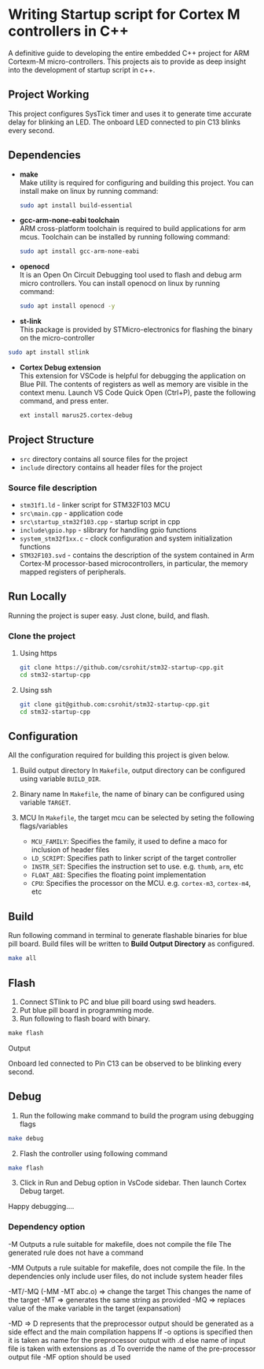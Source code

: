 # Writing Startup script for Cortex M controllers in C++

A definitive guide to developing the entire embedded C++ project for ARM Cortexm-M micro-controllers. This projects ais to provide as deep insight into the development of startup script in c++.

## Project Working

This project configures SysTick timer and uses it to generate time accurate delay for blinking an LED. The onboard LED connected to pin C13 blinks every second.

## Dependencies

* **make**\
    Make utility is required for configuring and building this project. You can install make on linux by running command:

    ```bash
    sudo apt install build-essential
    ```

* **gcc-arm-none-eabi toolchain**\
    ARM cross-platform toolchain is required to build applications for arm mcus. Toolchain can be installed by running following command:

    ```bash
    sudo apt install gcc-arm-none-eabi
    ```

* **openocd**\
    It is an Open On Circuit Debugging tool used to flash and debug arm micro controllers. You can install openocd on linux by running command:

   ```bash
   sudo apt install openocd -y
   ```

* **st-link**\
This package is provided by STMicro-electronics for flashing the binary on the micro-controller

```bash
sudo apt install stlink
```

* **Cortex Debug extension**\
    This extension for VSCode is helpful for debugging the application on Blue Pill. The contents of registers as well as memory are visible in the context menu.
    Launch VS Code Quick Open (Ctrl+P), paste the following command, and press enter.

     ```bash
    ext install marus25.cortex-debug
    ```

## Project Structure

* `src` directory contains all source files for the project
* `include` directory contains all header files for the project

### Source file description

* `stm31f1.ld`  - linker script for STM32F103 MCU
* `src\main.cpp` - application code
* `src\startup_stm32f103.cpp` - startup script in cpp
* `include\gpio.hpp` - slibrary for handling gpio functions
* `system_stm32f1xx.c` - clock configuration and system initialization functions
* `STM32F103.svd` - contains the description of the system contained in Arm Cortex-M processor-based microcontrollers, in particular, the memory mapped registers of peripherals.

## Run Locally

Running the project is super easy. Just clone, build, and flash.

### Clone the project

1. Using https

    ```bash
    git clone https://github.com/csrohit/stm32-startup-cpp.git
    cd stm32-startup-cpp
    ```

2. Using ssh

    ```bash
    git clone git@github.com:csrohit/stm32-startup-cpp.git
    cd stm32-startup-cpp
    ```

## Configuration

All the configuration required for building this project is given below.

1. Build output directory
    In `Makefile`, output directory can be configured using variable `BUILD_DIR`.

2. Binary name
    In `Makefile`, the name of binary can be configured using variable `TARGET`.

3. MCU
    In `Makefile`, the target mcu can be selected by seting the following flags/variables
    * `MCU_FAMILY`: Specifies the family, it used to define a maco for inclusion of header files
    * `LD_SCRIPT`: Specifies path to linker script of the target controller
    * `INSTR_SET`: Specifies the instruction set to use. e.g. `thumb`, `arm`, etc
    * `FLOAT_ABI`: Specifies the floating point implementation
    * `CPU`: Specifies the processor on the MCU. e.g. `cortex-m3`, `cortex-m4`, etc

## Build

Run following command in terminal to generate flashable binaries for blue pill board. Build files will be written to **Build Output Directory** as configured.

```bash
make all
```

## Flash

1. Connect STlink to PC and blue pill board using swd headers.
2. Put blue pill board in programming mode.
3. Run following to flash board with binary.

```C
make flash
```

Output

Onboard led connected to Pin C13 can be observed to be blinking every second.

## Debug

1. Run the following make command to build the program using debugging flags

```bash
make debug
```

2. Flash the controller using following command

```bash
make flash
```

3. Click in Run and Debug option in VsCode sidebar. Then launch Cortex Debug target.

Happy debugging....

### Dependency option
-M
    Outputs a rule suitable for makefile, does not compile the file
    The generated rule does not have a command

-MM
    Outputs a rule suitable for makefile, does not compile the file.
    In the dependencies only include user files, do not include system header files

-MT/-MQ (-MM -MT abc.o) => change the target
    This changes the name of the target
-MT => generates the same string as provided
-MQ => replaces value of the make variable in the target (expansation)

-MD => D represents that the preprocessor output should be generated as a side effect and the main compilation happens
    If -o options is specified then it is taken as name for the preprocessor output with .d
    else name of input file is taken with extensions as .d
    To override the name of the pre-processor output file -MF option should be used
